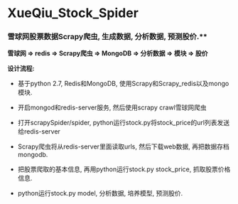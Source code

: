 # XueQiu_Stock_Spider

### 雪球网股票数据Scrapy爬虫, 生成数据, 分析数据, 预测股价.**


**雪球网 => redis => Scrapy爬虫 => MongoDB => 分析数据 => 模块 => 股价**


**设计流程:**

- 基于python 2.7, Redis和MongoDB, 使用Scrapy和Scrapy_redis以及mongo 模块.

- 开启mongod和redis-server服务, 然后使用scrapy crawl雪球网爬虫

- 打开scrapySpider/spider, python运行stock.py将stock_price的url列表发送给redis-server

- Scrapy爬虫将从redis-server里面读取urls, 然后下载web数据, 再把数据存档mongodb.

- 把股票爬取的基本信息, 再用python运行stock.py stock_price, 抓取股票价格信息.

- python运行stock.py model, 分析数据, 培养模型, 预测股价.
